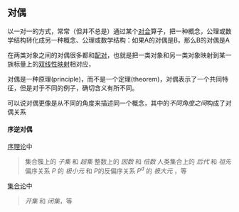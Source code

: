 ## 对偶

以一对一的方式，常常（但并不总是）通过某个[对合][Involution]算子，把一种概念，公理或数学结构转化成另一种概念、公理或数学结构：如果A的对偶是B，那么B的对偶是A

在两类对象之间的对偶很多都和[配对][Pairing]，也就是把一类对象和另一类对象映射到某一族标量上的[双线性映射][Bilinear_map]相对应，

对偶是一种原理(principle)，而不是一个定理(theorem)，对偶表示了一个共同特征，但是对于不同的例子，确切含义有所不同。

可以说对偶更像是从不同的角度来描述同一个概念，其中的*不同角度之间*构成了对偶关系

#### 序逆对偶

[序理论][Order_theory]中
> 集合簇上的 *子集* 和 *超集*
> 整数上的 *因数* 和 *倍数*
> 人类集合上的 *后代* 和 *祖先*
> 偏序关系 $P$ 的 *极小元* 和 $P$的反偏序关系 $P^d$ 的 *极大元* ，等

[集合论][Set_theory]中
> *开集* 和 *闭集*，等


<!-- end of file -->
[Involution]: /math/Involution.md
[Pairing]: TODO
[Bilinear_map]: TODO
[Complement]: /math/Complement.md
[Order_theory]: /math/Order_theory.md
[Set_theory]: TODO

